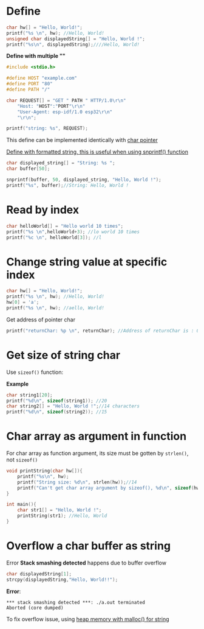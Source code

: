 # Define

```c
char hw[] = "Hello, World!";
printf("%s \n", hw); //Hello, World! 
unsigned char displayedString[] = "Hello, World !";
printf("%s\n", displayedString);////Hello, World!
```

**Define with multiple ""**

```c
#include <stdio.h>

#define HOST "example.com"
#define PORT "80"
#define PATH "/"

char REQUEST[] = "GET " PATH " HTTP/1.0\r\n"
    "Host: "HOST":"PORT"\r\n"
    "User-Agent: esp-idf/1.0 esp32\r\n"
    "\r\n";

printf("string: %s", REQUEST);
```

This define can be implemented identically  with [char pointer](Char%20pointer%20as%20string.md)

[Define with formatted string, this is useful when using snprintf() function](https://github.com/TranPhucVinh/C/blob/master/Data%20structure/String/String%20copy%20functions.md#snprintf)
```c
char displayed_string[] = "String: %s ";
char buffer[50];

snprintf(buffer, 50, displayed_string, "Hello, World !");
printf("%s", buffer);//String: Hello, World ! 
```
# Read by index

```c
char helloWorld[] = "Hello world 10 times";
printf("%s \n",helloWorld+3); //lo world 10 times
printf("%c \n", helloWorld[3]); //l
```

# Change string value at specific index

```c
char hw[] = "Hello, World!";
printf("%s \n", hw); //Hello, World! 
hw[0] = 'a';
printf("%s \n", hw); //aello, World! 
```

Get address of pointer char

```c
printf("returnChar: %p \n", returnChar); //Address of returnChar is : 0x62FE30
```

# Get size of string char

Use ``sizeof()`` function:

**Example**
```c
char string1[20];
printf("%d\n", sizeof(string1)); //20
char string2[] = "Hello, World !";//14 characters
printf("%d\n", sizeof(string2)); //15
```

# Char array as argument in function

For char array as function argument, its size must be gotten by ``strlen()``, not ``sizeof()``

```c
void printString(char hw[]){
	printf("%s\n", hw);
    printf("String size: %d\n", strlen(hw));//14
	printf("Can't get char array argument by sizeof(), %d\n", sizeof(hw));//8
}

int main(){
	char str1[] = "Hello, World !";
	printString(str1); //Hello, World
}
```

# Overflow a char buffer as string

Error **Stack smashing detected** happens due to buffer overflow

```c
char displayedString[1];
strcpy(displayedString,"Hello, World!!");
```

**Error**:

```
*** stack smashing detected ***: ./a.out terminated
Aborted (core dumped)
```

To fix overflow issue, using [heap memory with malloc() for string](https://github.com/TranPhucVinh/C/blob/master/Physical%20layer/Memory/Dynamic%20memory%20allocation/Using%20stdlib.md#malloc-for-string)
